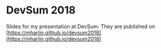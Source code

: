 # DevSum 2018
Slides for my presentation at DevSum. They are published on [https://mharlin.github.io/devsum2018](https://mharlin.github.io/devsum2018)
